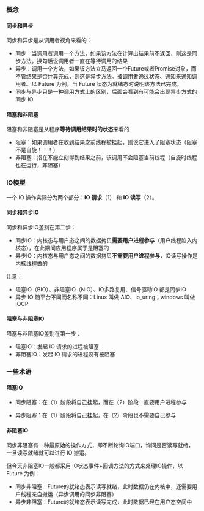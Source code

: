 ### 概念

#### 同步和异步

同步和异步是从调用者视角来看的：

- 同步：当调用者调用一个方法，如果该方法在计算出结果前不返回，则这是同步方法。换句话说调用者一直在等待调用的结果
- 异步：调用一个方法，如果该方法立马返回一个Future或者Promise对象，而不管结果是否计算完成，则这是异步方法。被调用者通过状态、通知来通知调用者。以 Future 为例，当 Future 状态为就绪态时说明该方法已完成。
- 同步与异步只是一种调用方式上的区别，后面会看到有可能会出现异步方式的同步 IO



#### 阻塞和非阻塞

阻塞和非阻塞是从程序**等待调用结果时的状态**来看的

- 阻塞：如果调用者在收到结果之前线程被挂起，则说它进入了阻塞状态（阻塞不是自旋！！！）
- 非阻塞：指在不能立刻得到结果之前，该调用不会阻塞当前线程（自旋时线程也在运行，非阻塞）





### IO模型

一个 IO 操作实际分为两个部分：**IO 请求**（1） 和 **IO 读写**（2）。

#### 同步和异步IO

同步和异步IO差别在第二步：

- 同步IO：内核态与用户态之间的数据拷贝**需要用户进程参与**（用户线程陷入内核态），在此期间应用程序属于是阻塞的
- 异步IO：内核态与用户态之间的数据拷贝**不需要用户进程参与**，IO读写操作是内核线程做的

注意：

- 阻塞IO（BIO）、非阻塞IO（NIO）、IO多路复用、信号驱动IO 都是同步IO
- 异步 IO 随平台不同而名称不同：Linux 叫做 AIO、io_uring；windows 叫做 IOCP



#### 阻塞与非阻塞IO

阻塞与非阻塞IO差别在第一步：

- 阻塞IO：发起 IO 请求的进程被阻塞
- 非阻塞IO：发起 IO 请求的进程没有被阻塞



### 一些术语

#### 阻塞IO

- 同步阻塞：在（1）阶段将自己挂起，而在（2）阶段一直要用户进程参与

- 异步阻塞：在（1）阶段将自己挂起，在（2）阶段也不需要自己参与



#### 非阻塞IO

同步非阻塞有一种最原始的操作方式，即不断轮询IO端口，询问是否读写就绪，一旦读写就绪就可以进行 IO 搬运。

但今天非阻塞IO一般都采用 IO状态事件+回调方法的方式来处理IO操作，以 Future 为例：

- 同步非阻塞：Future的就绪态表示读写就绪，此时数据仍在内核中，还需要用户线程亲自搬运（异步调用的同步非阻塞）
- 异步非阻塞：Future的就绪态表示读写完成，此时数据已经在用户态空间中





